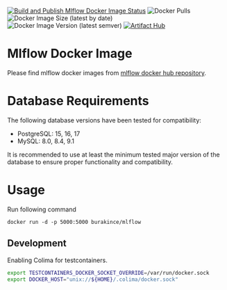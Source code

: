 [![Build and Publish Mlflow Docker Image Status](https://github.com/burakince/mlflow/workflows/Build%20and%20Publish%20Mlflow%20Docker%20Image/badge.svg)](https://github.com/burakince/mlflow/actions/workflows/docker-publish.yml)
![Docker Pulls](https://img.shields.io/docker/pulls/burakince/mlflow)
![Docker Image Size (latest by date)](https://img.shields.io/docker/image-size/burakince/mlflow?sort=date)
![Docker Image Version (latest semver)](https://img.shields.io/docker/v/burakince/mlflow?sort=semver)
[![Artifact Hub](https://img.shields.io/endpoint?url=https://artifacthub.io/badge/repository/mlflow)](https://artifacthub.io/packages/search?repo=mlflow)

# Mlflow Docker Image

Please find mlflow docker images from [mlflow docker hub repository](https://hub.docker.com/r/burakince/mlflow).

# Database Requirements

The following database versions have been tested for compatibility:

- PostgreSQL: 15, 16, 17
- MySQL: 8.0, 8.4, 9.1

It is recommended to use at least the minimum tested major version of the database to ensure proper functionality and compatibility.

# Usage

Run following command

```
docker run -d -p 5000:5000 burakince/mlflow
```

## Development

Enabling Colima for testcontainers.

```bash
export TESTCONTAINERS_DOCKER_SOCKET_OVERRIDE=/var/run/docker.sock
export DOCKER_HOST="unix://${HOME}/.colima/docker.sock"
```
